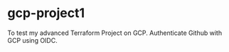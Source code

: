 # gcp-project1
To test my advanced Terraform Project on GCP.
Authenticate Github with GCP using OIDC.